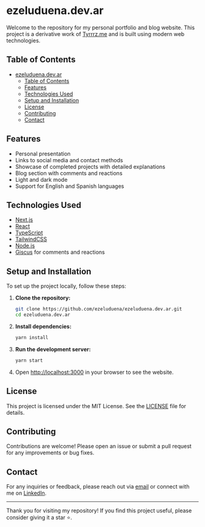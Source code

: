 # ezeluduena.dev.ar

Welcome to the repository for my personal portfolio and blog website. This project is a derivative work of [Tyrrrz.me](https://github.com/Tyrrrz/Tyrrrz.me) and is built using modern web technologies.

## Table of Contents

- [ezeluduena.dev.ar](#ezeluduenadevar)
  - [Table of Contents](#table-of-contents)
  - [Features](#features)
  - [Technologies Used](#technologies-used)
  - [Setup and Installation](#setup-and-installation)
  - [License](#license)
  - [Contributing](#contributing)
  - [Contact](#contact)

## Features

- Personal presentation
- Links to social media and contact methods
- Showcase of completed projects with detailed explanations
- Blog section with comments and reactions
- Light and dark mode
- Support for English and Spanish languages

## Technologies Used

- [Next.js](https://nextjs.org/)
- [React](https://reactjs.org/)
- [TypeScript](https://www.typescriptlang.org/)
- [TailwindCSS](https://tailwindcss.com/)
- [Node.js](https://nodejs.org/)
- [Giscus](https://giscus.app/en) for comments and reactions

## Setup and Installation

To set up the project locally, follow these steps:

1. **Clone the repository:**

    ```sh
    git clone https://github.com/ezeluduena/ezeluduena.dev.ar.git
    cd ezeluduena.dev.ar
    ```

2. **Install dependencies:**

    ```sh
    yarn install
    ```

3. **Run the development server:**

    ```sh
    yarn start
    ```

4. Open [http://localhost:3000](http://localhost:3000) in your browser to see the website.

## License

This project is licensed under the MIT License. See the [LICENSE](license.txt) file for details.

## Contributing

Contributions are welcome! Please open an issue or submit a pull request for any improvements or bug fixes.

## Contact

For any inquiries or feedback, please reach out via [email](mailto:ezeluduena123@gmail.com) or connect with me on [LinkedIn](www.linkedin.com/in/ezeluduena).

---

Thank you for visiting my repository! If you find this project useful, please consider giving it a star ⭐.
